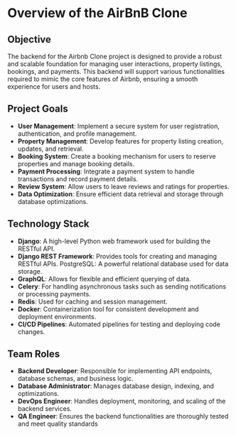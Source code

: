 # Overview of the AirBnB Clone

## Objective 
The backend for the Airbnb Clone project is designed to provide a robust and scalable foundation for managing user interactions, property listings, bookings, and payments. This backend will support various functionalities required to mimic the core features of Airbnb, ensuring a smooth experience for users and hosts.

## Project Goals

 - **User Management**: Implement a secure system for user registration, authentication, and profile management.
 - **Property Management**: Develop features for property listing creation, updates, and retrieval.
 - **Booking System**: Create a booking mechanism for users to reserve properties and manage booking details.
 - **Payment Processing**: Integrate a payment system to handle transactions and record payment details.
 - **Review System**: Allow users to leave reviews and ratings for properties.
 - **Data Optimization**: Ensure efficient data retrieval and storage through database optimizations.

 ## Technology Stack
  - **Django**: A high-level Python web framework used for building the RESTful API.
 - **Django REST Framework**: Provides tools for creating and managing RESTful APIs.
PostgreSQL: A powerful relational database used for data storage.
 - **GraphQL**: Allows for flexible and efficient querying of data.
 - **Celery**: For handling asynchronous tasks such as sending notifications or processing payments.
 - **Redis**: Used for caching and session management.
 - **Docker**: Containerization tool for consistent development and deployment environments.
 - **CI/CD Pipelines**: Automated pipelines for testing and deploying code changes.

 ## Team Roles
  - **Backend Developer**: Responsible for implementing API endpoints, database schemas, and business logic.
 - **Database  Administrator**: Manages database design, indexing, and optimizations.
 - **DevOps Engineer**: Handles deployment, monitoring, and scaling of the backend services.
 - **QA Engineer**: Ensures the backend functionalities are thoroughly tested and meet quality standards